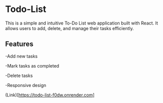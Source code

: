 
# Todo-List

This is a simple and intuitive To-Do List web application built with React. It allows users to add, delete, and manage their tasks efficiently.

## Features

-Add new tasks

-Mark tasks as completed

-Delete tasks

-Responsive design

(Link)[https://todo-list-f0dw.onrender.com]
